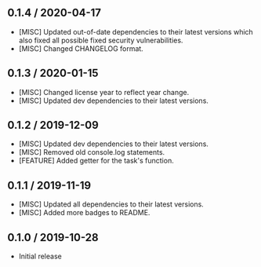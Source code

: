 ## 0.1.4 / 2020-04-17
- [MISC] Updated out-of-date dependencies to their latest versions which also fixed all possible fixed security vulnerabilities.
- [MISC] Changed CHANGELOG format.

## 0.1.3 / 2020-01-15
- [MISC] Changed license year to reflect year change.
- [MISC] Updated dev dependencies to their latest versions.

## 0.1.2 / 2019-12-09
- [MISC] Updated dev dependencies to their latest versions.
- [MISC] Removed old console.log statements.
- [FEATURE] Added getter for the task's function.

## 0.1.1 / 2019-11-19
- [MISC] Updated all dependencies to their latest versions.
- [MISC] Added more badges to README.

## 0.1.0 / 2019-10-28
- Initial release